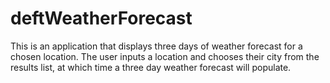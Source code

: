 # deftWeatherForecast
This is an application that displays three days of weather forecast for a chosen location. The user inputs a location and chooses their city from the results list, at which time a three day weather forecast will populate.
